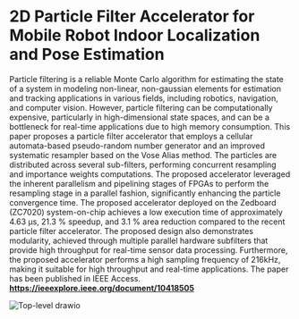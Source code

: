 # 2D Particle Filter Accelerator for Mobile Robot Indoor Localization and Pose Estimation
Particle filtering is a reliable Monte Carlo algorithm for estimating the state of a system in modeling non-linear, non-gaussian elements for estimation and tracking applications in various fields, including robotics, navigation, and computer vision. However, particle filtering can be computationally expensive, particularly in high-dimensional state spaces, and can be a bottleneck for real-time applications due to high memory consumption. This paper proposes a particle filter accelerator that employs a cellular automata-based pseudo-random number generator and an improved systematic resampler based on the Vose Alias method. The particles are distributed across several sub-filters, performing concurrent resampling and importance weights computations. The proposed accelerator leveraged the inherent parallelism and pipelining stages of FPGAs to perform the resampling stage in a parallel fashion, significantly enhancing the particle convergence time. The proposed accelerator deployed on the Zedboard (ZC7020) system-on-chip achieves a low execution time of approximately 4.63 μs, 21.3 % speedup, and 3.1 % area reduction compared to the recent particle filter accelerator. The proposed design also demonstrates modularity, achieved through multiple parallel hardware subfilters that provide high throughput for real-time sensor data processing. Furthermore, the proposed accelerator performs a high sampling frequency of 216kHz, making it suitable for high throughput and real-time applications.
The paper has been published in IEEE Access.
**https://ieeexplore.ieee.org/document/10418505**


![Top-level drawio](https://github.com/OmerTariq-KAIST/2D-Particle-Filter-Accelerator/assets/55257143/f1086fda-a8ad-4198-8eb8-799b3c9944c6)
